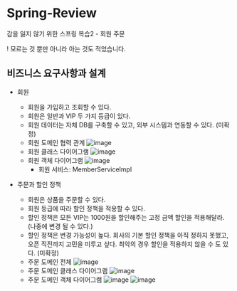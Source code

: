 # Spring-Review

감을 잃지 않기 위한 스프링 복습2 - 회원 주문

! 모르는 것 뿐만 아니라 아는 것도 적었습니다.

## 비즈니스 요구사항과 설계
- 회원
  - 회원을 가입하고 조회할 수 있다.
  - 회원은 일반과 VIP 두 가지 등급이 있다. 
  - 회원 데이터는 자체 DB를 구축할 수 있고, 외부 시스템과 연동할 수 있다. (미확정)
  - 회원 도메인 협력 관계
    ![image](https://user-images.githubusercontent.com/77595685/271834977-365bc39a-88a8-4377-9864-c122d8c6cdcf.png)
  - 회원 클래스 다이어그램
    ![image](https://user-images.githubusercontent.com/77595685/271835010-524786f7-c396-455e-b8e8-f6a96764ab43.png)
  - 회원 객체 다이어그램
    ![image](https://user-images.githubusercontent.com/77595685/271835037-da562a15-f8ca-41cd-af4f-f84daf363ed9.png)
    - 회원 서비스: MemberServiceImpl

- 주문과 할인 정책 
  - 회원은 상품을 주문할 수 있다.
  - 회원 등급에 따라 할인 정책을 적용할 수 있다.
  - 할인 정책은 모든 VIP는 1000원을 할인해주는 고정 금액 할인을 적용해달라. (나중에 변경 될 수 있다.)
  - 할인 정책은 변경 가능성이 높다. 회사의 기본 할인 정책을 아직 정하지 못했고, 오픈 직전까지 고민을 미루고 싶다. 최악의 경우 할인을 적용하지 않을 수 도 있다. (미확정)
  - 주문 도메인 전체
    ![image](https://user-images.githubusercontent.com/77595685/271836442-b89f9f02-e4dd-4276-a458-96b76a4e71df.png)
  - 주문 도메인 클래스 다이어그램
    ![image](https://user-images.githubusercontent.com/77595685/271836458-47a22939-42c1-494e-b2c8-62d34e335dce.png)
  - 주문 도메인 객체 다이어그램
    ![image](https://user-images.githubusercontent.com/77595685/271836551-448fa0fd-0195-42bd-9757-a8a113c656e8.png)
    ![image](https://user-images.githubusercontent.com/77595685/271836556-02ef88b9-023c-4cfa-b15f-401de80c807e.png)


